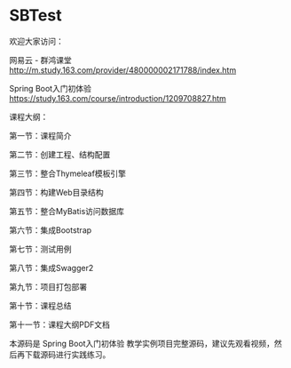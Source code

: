 # SBTest
欢迎大家访问：

网易云 - 群鸿课堂 
http://m.study.163.com/provider/480000002171788/index.htm







Spring Boot入门初体验 https://study.163.com/course/introduction/1209708827.htm

课程大纲：

第一节：课程简介

第二节：创建工程、结构配置

第三节：整合Thymeleaf模板引擎

第四节：构建Web目录结构

第五节：整合MyBatis访问数据库

第六节：集成Bootstrap

第七节：测试用例

第八节：集成Swagger2

第九节：项目打包部署

第十节：课程总结

第十一节：课程大纲PDF文档


本源码是 Spring Boot入门初体验 教学实例项目完整源码，建议先观看视频，然后再下载源码进行实践练习。
